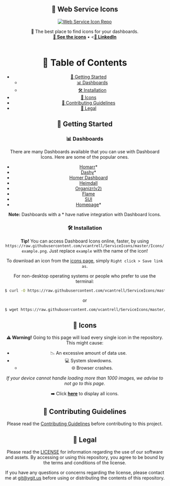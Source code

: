 <p align="center">
  <h2 align="center"> 🔵 Web Service Icons </h3>
  <p align="center">
    <a href="https://github.com/vcantrell/ServiceIcons/blob/main/ICONS.md">
      <img alt="Web Service Icon Repo" src="https://img.shields.io/badge/vcantrell-WebServiceIcons-brightgreen?style=plastic&logo=icon">
    </a>
  </p>
  <p align="center">
    🚀 The best place to find icons for your dashboards.
    <br />
    <a href="#-icons"><strong>👀 See the icons</strong></a> • <<a href="https://www.linkedin.com/in/vcantrell/" target="_blank"><strong>💼 LinkedIn</strong></a>
    <br />
    <br />
  </p>
</p>
<div align="center">

# 📖 Table of Contents

- [🚀 Getting Started](#-getting-started)
  - [📊 Dashboards](#-dashboards)
  - [🛠️ Installation](#️-installation)
- [🎨 Icons](#-icons)
- [🎉 Contributing Guidelines](#-contributing-guidelines)
- [📜 Legal](#-legal)

## 🚀 Getting Started

### 📊 Dashboards

There are many Dashboards available that you can use with Dashboard Icons. Here are some of the popular ones.

- [Homarr](https://github.com/ajnart/homarr)\*
- [Dashy](https://github.com/Lissy93/dashy)\*
- [Homer Dashboard](https://github.com/bastienwirtz/homer)
- [Heimdall](https://github.com/linuxserver/Heimdall)
- [Organizr(v2)](https://github.com/causefx/Organizr)
- [Flame](https://github.com/pawelmalak/flame)
- [SUI](https://github.com/jeroenpardon/sui)
- [Homepage](https://github.com/gethomepage/homepage)\*

**Note:** Dashboards with a \* have native integration with Dashboard Icons.

### 🛠️ Installation

**Tip!** You can access Dashboard Icons online, faster, by using `https://raw.githubusercontent.com/vcantrell/ServiceIcons/master/Icons/example.png`. Just replace `example` with the name of the icon!

To download an icon from the [icons page](#-icons), simply `Right click > Save link as`.

For non-desktop operating systems or people who prefer to use the terminal:

```sh
$ curl -O https://raw.githubusercontent.com/vcantrell/ServiceIcons/master/Icons/example.png
```

or

```sh
$ wget https://raw.githubusercontent.com/vcantrell/ServiceIcons/master/Icons/example.png
```

## 🎨 Icons
**⚠️ Warning!**  Going to this page will load every single icon in the repository. This might cause:
- 📉 An excessive amount of data use.
- 💻 System slowdowns.
	- 🌐 Browser crashes.

*If your device cannot handle loading more than 1000 images, we advise to not go to this page.*

➡️ Click [**here**](ICONS.md) to display all icons.

## 🎉 Contributing Guidelines
Please read the [Contributing Guidelines](CONTRIBUTING.md) before contributing to this project.

## 📜 Legal

Please read the [LICENSE](LICENSE) for information regarding the use of our software and assets. By accessing or using this repository, you agree to be bound by the terms and conditions of the license.

If you have any questions or concerns regarding the license, please contact me at git@vgit.us before using or distributing the contents of this repository.


